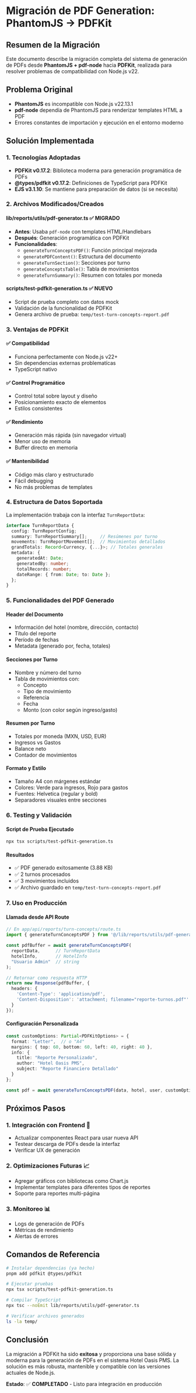 # Migración de PDF Generation: PhantomJS → PDFKit

## Resumen de la Migración

Este documento describe la migración completa del sistema de generación de PDFs desde **PhantomJS + pdf-node** hacia **PDFKit**, realizada para resolver problemas de compatibilidad con Node.js v22.

## Problema Original

- **PhantomJS** es incompatible con Node.js v22.13.1
- **pdf-node** dependía de PhantomJS para renderizar templates HTML a PDF
- Errores constantes de importación y ejecución en el entorno moderno

## Solución Implementada

### 1. Tecnologías Adoptadas

- **PDFKit v0.17.2**: Biblioteca moderna para generación programática de PDFs
- **@types/pdfkit v0.17.2**: Definiciones de TypeScript para PDFKit
- **EJS v3.1.10**: Se mantiene para preparación de datos (si se necesita)

### 2. Archivos Modificados/Creados

#### **lib/reports/utils/pdf-generator.ts** ✅ MIGRADO
- **Antes**: Usaba `pdf-node` con templates HTML/Handlebars
- **Después**: Generación programática con PDFKit
- **Funcionalidades**:
  - `generateTurnConceptsPDF()`: Función principal mejorada
  - `generatePDFContent()`: Estructura del documento
  - `generateTurnSection()`: Secciones por turno
  - `generateConceptsTable()`: Tabla de movimientos
  - `generateTurnSummary()`: Resumen con totales por moneda

#### **scripts/test-pdfkit-generation.ts** ✅ NUEVO
- Script de prueba completo con datos mock
- Validación de la funcionalidad de PDFKit
- Genera archivo de prueba: `temp/test-turn-concepts-report.pdf`

### 3. Ventajas de PDFKit

#### ✅ **Compatibilidad**
- Funciona perfectamente con Node.js v22+
- Sin dependencias externas problematícas
- TypeScript nativo

#### ✅ **Control Programático**
- Control total sobre layout y diseño
- Posicionamiento exacto de elementos
- Estilos consistentes

#### ✅ **Rendimiento**
- Generación más rápida (sin navegador virtual)
- Menor uso de memoria
- Buffer directo en memoria

#### ✅ **Mantenibilidad**
- Código más claro y estructurado
- Fácil debugging
- No más problemas de templates

### 4. Estructura de Datos Soportada

La implementación trabaja con la interfaz `TurnReportData`:

```typescript
interface TurnReportData {
  config: TurnReportConfig;
  summary: TurnReportSummary[];     // Resúmenes por turno
  movements: TurnReportMovement[];  // Movimientos detallados
  grandTotals: Record<Currency, {...}>; // Totales generales
  metadata: {
    generatedAt: Date;
    generatedBy: number;
    totalRecords: number;
    dateRange: { from: Date; to: Date };
  };
}
```

### 5. Funcionalidades del PDF Generado

#### **Header del Documento**
- Información del hotel (nombre, dirección, contacto)
- Título del reporte
- Período de fechas
- Metadata (generado por, fecha, totales)

#### **Secciones por Turno**
- Nombre y número del turno
- Tabla de movimientos con:
  - Concepto
  - Tipo de movimiento
  - Referencia
  - Fecha
  - Monto (con color según ingreso/gasto)

#### **Resumen por Turno**
- Totales por moneda (MXN, USD, EUR)
- Ingresos vs Gastos
- Balance neto
- Contador de movimientos

#### **Formato y Estilo**
- Tamaño A4 con márgenes estándar
- Colores: Verde para ingresos, Rojo para gastos
- Fuentes: Helvetica (regular y bold)
- Separadores visuales entre secciones

### 6. Testing y Validación

#### **Script de Prueba Ejecutado**
```bash
npx tsx scripts/test-pdfkit-generation.ts
```

#### **Resultados**
- ✅ PDF generado exitosamente (3.88 KB)
- ✅ 2 turnos procesados
- ✅ 3 movimientos incluidos
- ✅ Archivo guardado en `temp/test-turn-concepts-report.pdf`

### 7. Uso en Producción

#### **Llamada desde API Route**
```typescript
// En app/api/reports/turn-concepts/route.ts
import { generateTurnConceptsPDF } from '@/lib/reports/utils/pdf-generator';

const pdfBuffer = await generateTurnConceptsPDF(
  reportData,      // TurnReportData
  hotelInfo,       // HotelInfo
  "Usuario Admin"  // string
);

// Retornar como respuesta HTTP
return new Response(pdfBuffer, {
  headers: {
    'Content-Type': 'application/pdf',
    'Content-Disposition': 'attachment; filename="reporte-turnos.pdf"'
  }
});
```

#### **Configuración Personalizada**
```typescript
const customOptions: Partial<PDFKitOptions> = {
  format: "Letter",  // o "A4"
  margins: { top: 60, bottom: 60, left: 40, right: 40 },
  info: {
    title: "Reporte Personalizado",
    author: "Hotel Oasis PMS",
    subject: "Reporte Financiero Detallado"
  }
};

const pdf = await generateTurnConceptsPDF(data, hotel, user, customOptions);
```

## Próximos Pasos

### 1. **Integración con Frontend** 🔄
- Actualizar componentes React para usar nueva API
- Testear descarga de PDFs desde la interfaz
- Verificar UX de generación

### 2. **Optimizaciones Futuras** 📈
- Agregar gráficos con bibliotecas como Chart.js
- Implementar templates para diferentes tipos de reportes
- Soporte para reportes multi-página

### 3. **Monitoreo** 📊
- Logs de generación de PDFs
- Métricas de rendimiento
- Alertas de errores

## Comandos de Referencia

```bash
# Instalar dependencias (ya hecho)
pnpm add pdfkit @types/pdfkit

# Ejecutar pruebas
npx tsx scripts/test-pdfkit-generation.ts

# Compilar TypeScript
npx tsc --noEmit lib/reports/utils/pdf-generator.ts

# Verificar archivos generados
ls -la temp/
```

## Conclusión

La migración a PDFKit ha sido **exitosa** y proporciona una base sólida y moderna para la generación de PDFs en el sistema Hotel Oasis PMS. La solución es más robusta, mantenible y compatible con las versiones actuales de Node.js.

**Estado**: ✅ **COMPLETADO** - Listo para integración en producción
